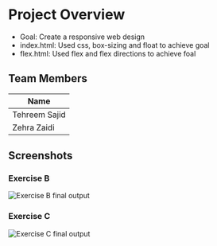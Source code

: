 # Project Overview
- Goal: Create a responsive web design
- index.html: Used css, box-sizing and float to achieve goal
- flex.html: Used flex and flex directions to achieve foal 

## Team Members
| Name |
|------|
| Tehreem Sajid |
| Zehra Zaidi |

## Screenshots
### Exercise B
![Exercise B final output](./ExerciseB.gif)

### Exercise C
![Exercise C final output](./ExerciseC.gif)